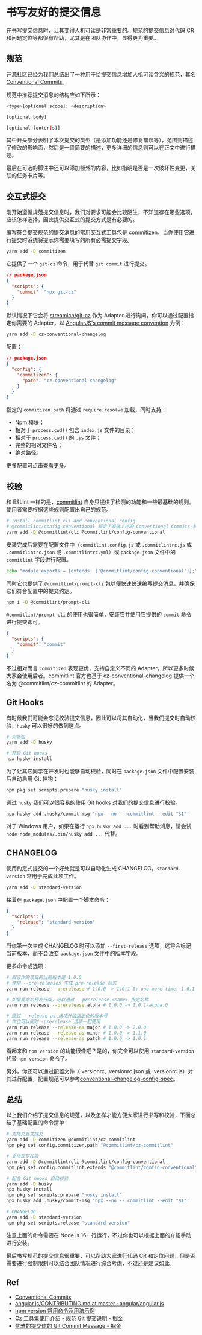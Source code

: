 # 书写友好的提交信息

在书写提交信息时，让其变得人机可读是非常重要的。规范的提交信息对代码 CR 和问题定位等都很有帮助，尤其是在团队协作中，显得更为重要。

## 规范

开源社区已经为我们总结出了一种用于给提交信息增加人机可读含义的规范，其名 [Conventional Commits][conventionalcommits]。

规范中推荐提交消息的结构应如下所示：

```bash
<type>[optional scope]: <description>

[optional body]

[optional footer(s)]
```

其中开头部分表明了本次提交的类型（是添加功能还是修复错误等），范围则描述了修改的影响面，然后是一段简要的描述，更多详细的信息则可以在正文中进行描述。

最后在可选的脚注中还可以添加额外的内容，比如指明是否是一次破坏性变更，关联的任务卡片等。

## 交互式提交

刚开始遵循规范提交信息时，我们对要求可能会比较陌生，不知道存在哪些选项，应该怎样选择，因此提供交互式的提交方式是有必要的。

编写符合提交规范的提交消息的常用交互式工具包是 [commitizen][commitizen]，当你使用它进行提交时系统将提示你需要填写的所有必需提交字段。

```bash
yarn add -D commitizen
```

它提供了一个 `git-cz` 命令，用于代替 `git commit` 进行提交。

```json
// package.json
{
  "scripts": {
    "commit": "npx git-cz"
  }
}
```

默认情况下它会将 [streamich/git-cz][git_cz] 作为 Adapter 进行询问，你可以通过配置指定你需要的 Adapter，以 [AngularJS's commit message convention][ng_developers] 为例：

```bash
yarn add -D cz-conventional-changelog
```

配置：

```json
// package.json
{
  "config": {
    "commitizen": {
      "path": "cz-conventional-changelog"
    }
  }
}
```

指定的 `commitizen.path` 将通过 `require.resolve` 加载，同时支持：

- Npm 模块；
- 相对于 `process.cwd()` 包含 `index.js` 文件的目录；
- 相对于 `process.cwd()` 的 `.js` 文件；
- 完整的相对文件名；
- 绝对路径。

更多配置可点击[查看更多][cz-conventional-changelog]。

## 校验

和 ESLint 一样的是，[commitlint][commitlint] 自身只提供了检测的功能和一些最基础的规则。使用者需要根据这些规则配置出自己的规范。

```bash
# Install commitlint cli and conventional config
# @commitlint/config-conventional 规定了遵循上述的 Conventional Commits 规范
yarn add -D @commitlint/cli @commitlint/config-conventional
```

安装完成后需要在配置文件中（`commitlint.config.js` 或 `.commitlintrc.js` 或 `.commitlintrc.json` 或 `.commitlintrc.yml`）或 `package.json` 文件中的 `commitlint` 字段进行配置。

```bash
echo "module.exports = {extends: ['@commitlint/config-conventional']};" > commitlint.config.js
```

同时它也提供了 `@commitlint/prompt-cli` 包以便快速快速编写提交消息，并确保它们符合配置中的提交约定。

```bash
npm i -D @commitlint/prompt-cli
```

`@commitlint/prompt-cli` 的使用也很简单，安装它并使用它提供的 `commit` 命令进行提交即可。

```json
{
  "scripts": {
    "commit": "commit"
  }
}
```

不过相对而言 `commitizen` 表现更优，支持自定义不同的 Adapter，所以更多时候大家会使用后者。commitlint 官方也基于 cz-conventional-changelog 提供一个名为 @commitlint/cz-commitlint 的 Adapter。

## Git Hooks

有时候我们可能会忘记校验提交信息，因此可以将其自动化，当我们提交时自动校验，`husky` 可以很好的做到这点。

```bash
# 安装包
yarn add -D husky

# 开启 Git hooks
npx husky install
```

为了让其它同学在开发时也能够自动校验，同时在 `package.json` 文件中配置安装后自动启用 Git 挂钩：

```bash
npm pkg set scripts.prepare "husky install"
```

通过 `husky` 我们可以很容易的使用 Git hooks 对我们的提交信息进行校验。

```bash
npx husky add .husky/commit-msg 'npx --no -- commitlint --edit "$1"'
```

对于 Windows 用户，如果在运行 `npx husky add ...` 时看到帮助消息，请尝试 `node node_modules/.bin/husky add ...` 代替。

## CHANGELOG

使用约定式提交的一个好处就是可以自动化生成 CHANGELOG，`standard-version` 常用于完成此项工作。

```bash
yarn add -D standard-version
```

接着在 `package.json` 中配置一个脚本命令：

```json
{
  "scripts": {
    "release": "standard-version"
  }
}
```

当你第一次生成 CHANGELOG 时可以添加 `--first-release` 选项，这将会标记当前版本，而不会改变 `package.json` 文件中的版本字段。

更多命令或选项：

```bash
# 假设你的项目的当前版本是 1.0.0
# 使用 --pre-releases 生成 pre-release 标志
yarn run release --prerelease # 1.0.0 -> 1.0.1-0; one more time: 1.0.1-0 -> 1.0.1-1

# 如果要命名预发行版，可以通过 --prerelease <name> 指定名称
yarn run release --prerelease alpha # 1.0.0 -> 1.0.1-alpha.0

# 通过 --release-as 选项升级指定位的版本号
# 你也可以同时 -prerelease 选项一起使用
yarn run release --release-as major # 1.0.0 -> 2.0.0
yarn run release --release-as minor # 1.0.0 -> 1.1.0
yarn run release --release-as patch # 1.0.0 -> 1.0.1
```

看起来和 `npm version` 的功能很像吧？是的，你完全可以使用 `standard-version` 代替 `npm version` 命令了。

另外，你还可以通过配置文件（.versionrc, .versionrc.json 或 .versionrc.js）对其进行配置，配置规范可以参考[conventional-changelog-config-spec][conventional_changelog_config_spec]。

## 总结

以上我们介绍了提交信息的规范，以及怎样才能方便大家进行书写和校验，下面总结了基础配置的命令清单：

```bash
# 支持交互式提交
yarn add -D commitizen @commitlint/cz-commitlint
npm pkg set config.commitizen.path "@commitlint/cz-commitlint"

# 支持规范校验
yarn add -D @commitlint/cli @commitlint/config-conventional
npm pkg set config.commitlint.extends "@commitlint/config-conventional"

# 配合 Git hooks 自动校验
yarn add -D husky
npx husky install
npm pkg set scripts.prepare "husky install"
npx husky add .husky/commit-msg 'npx --no -- commitlint --edit "$1"'

# CHANGELOG
yarn add -D standard-version
npm pkg set scripts.release "standard-version"
```

注意上面的命令需要在 Node.js 16+ 行运行，不过你也可以根据上面的介绍手动进行安装。

最后书写规范的提交信息很重要，可以帮助大家进行代码 CR 和定位问题，但是否需要进行强制限制可以结合团队情况进行综合考虑，不过还是建议如此。

## Ref

- [Conventional Commits][conventionalcommits]
- [angular.js/CONTRIBUTING.md at master · angular/angular.js][ng_contributing]
- [npm version 常用命令及用法示例][90384398]
- [Cz 工具集使用介绍 - 规范 Git 提交说明 - 掘金][5cc4694a6fb9a03238106eb9]
- [优雅的提交你的 Git Commit Message - 掘金][5afc5242f265da0b7f44bee4]

[conventionalcommits]: https://www.conventionalcommits.org/en/v1.0.0/
[commitizen]: https://github.com/commitizen/cz-cli
[commitlint]: https://github.com/conventional-changelog/commitlint
[ng_contributing]: https://github.com/angular/angular.js/blob/master/CONTRIBUTING.md#commit
[ng_developers]: https://github.com/angular/angular.js/blob/master/DEVELOPERS.md#-git-commit-guidelines
[git_cz]: https://github.com/streamich/git-cz
[conventional_changelog_config_spec]: https://github.com/conventional-changelog/conventional-changelog-config-spec/
[90384398]: https://blog.csdn.net/weixin_40817115/article/details/90384398
[5cc4694a6fb9a03238106eb9]: https://juejin.im/post/5cc4694a6fb9a03238106eb9
[5afc5242f265da0b7f44bee4]: https://juejin.im/post/5afc5242f265da0b7f44bee4
[cz-conventional-changelog]: https://github.com/commitizen/cz-conventional-changelog#configuration

